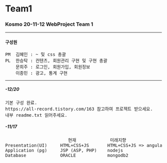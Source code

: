 # Team1

<h3>Kosmo 20-11-12 WebProject Team 1</h3>
<hr>
<h4>구성원</h4>
<pre>
PM  김혜인 : ~ 및 css 총괄
PL  한승탁 : 컨텐츠, 회원관리 구현 및 구현 총괄
    문희주 : 로그인, 회원가입, 회원정보 
    이종민 : 광고, 통계 구현
</pre>
<hr>
<h5>-12/20</h5>
<pre>
기본 구성 완료.
https://all-record.tistory.com/163 참고하여 프로젝트 받으세요.
내부 readme.txt 읽어주세요.
</pre>

<h5>-11/17</h5>
<pre>
                        현재             미래지향
Presentation(UI)     HTML+CSS+JS       HTML+CSS+JS => angular/reactjs/vuejs
Application (pg)     JSP (ASP, PHP)    nodejs
Database             ORACLE            mongodb2
</pre>

